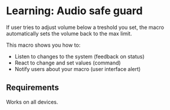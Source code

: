 # Learning: Audio safe guard
If user tries to adjust volume below a treshold you set, the macro automatically sets the volume back to the max limit.

This macro shows you how to:
- Listen to changes to the system (feedback on status)
- React to change and set values (command)
- Notify users about your macro (user interface alert)

## Requirements

Works on all devices.
